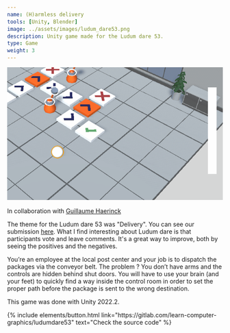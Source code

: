 ```yaml
---
name: (H)armless delivery
tools: [Unity, Blender]
image: ../assets/images/ludum_dare53.png
description: Unity game made for the Ludum dare 53.
type: Game
weight: 3
---
```


<img src="../../assets/images/ludum_dare53_gif.gif"/>

<p>In collaboration with <a href="https://github.com/guillaume-haerinck" target="_blank">Guillaume Haerinck</a></p>

The theme for the Ludum dare 53 was "Delivery". You can see our submission <a href="https://ldjam.com/events/ludum-dare/53/harmless-delivery" target="_blank">here</a>.
What I find interesting about Ludum dare is that participants vote and leave comments. It's a great way to improve, both by seeing the positives and the negatives.

You’re an employee at the local post center and your job is to dispatch the packages via the conveyor belt.
The problem ? You don’t have arms and the controls are hidden behind shut doors. You will have to use your brain (and your feet) to quickly find a way inside the control room in order to set the proper path before the package is sent to the wrong destination.

This game was done with Unity 2022.2.

<p class="text-center">
{% include elements/button.html link="https://gitlab.com/learn-computer-graphics/ludumdare53" text="Check the source code" %}
</p>
